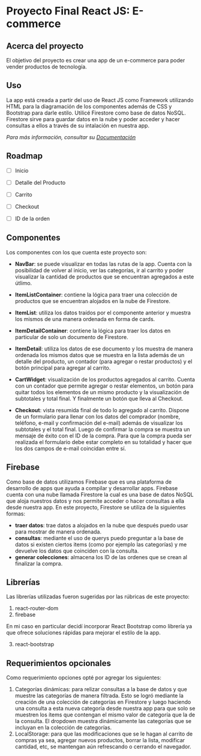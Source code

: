 # Proyecto Final React JS: E-commerce


## Acerca del proyecto

El objetivo del proyecto es crear una app de un e-commerce para poder vender productos de tecnología.


## Uso

La app está creada a partir del uso de React JS como Framework utilizando HTML para la diagramación de los componentes además de CSS y Bootstrap para darle estilo. Utilicé Firestore como base de datos NoSQL. Firestore sirve para guardar datos en la nube y poder acceder y hacer consultas a ellos a través de su intalación en nuestra app.

_Para más información, consultar su [Documentación](https://firebase.google.com/docs/firestore?hl=es-419)_


## Roadmap

- [ ] Inicio
- [ ] Detalle del Producto
- [ ] Carrito
- [ ] Checkout
- [ ] ID de la orden


## Componentes

Los componentes con los que cuenta este proyecto son:

- **NavBar**: se puede visualizar en todas las rutas de la app. Cuenta con la posibilidad de volver al inicio, ver las categorías, ir al carrito y poder visualizar la cantidad de productos que se encuentran agregados a este útlimo.

- **ItemListContainer**: contiene la lógica para traer una colección de productos que se encuentran alojados en la nube de Firestore.

- **ItemList**: utiliza los datos traídos por el componente anterior y muestra los mismos de una manera ordenada en forma de cards.

- **ItemDetailContainer**: contiene la lógica para traer los datos en particular de solo un documento de Firestore.

- **ItemDetail**: utiliza los datos de ese documento y los muestra de manera ordenada los mismos datos que se muestra en la lista además de un detalle del producto, un contador (para agregar o restar productos) y el botón principal para agregar al carrito.

- **CartWidget**: visualización de los productos agregados al carrito. Cuenta con un contador que permite agregar o restar elementos, un botón para quitar todos los elementos de un mismo producto y la visualización de subtotales y total final. Y finalmente un botón que lleva al Checkout.

- **Checkout**: vista resumida final de todo lo agregado al carrito. Dispone de un formulario para llenar con los datos del comprador (nombre, teléfono, e-mail y confirmación del e-mail) además de visualizar los subtotales y el total final. Luego de confirmar la compra se muestra un mensaje de éxito con el ID de la compra. Para que la compra pueda ser realizada el formulario debe estar completo en su totalidad y hacer que los dos campos de e-mail coincidan entre sí. 


## Firebase

Como base de datos utilizamos Firebase que es una plataforma de desarrollo de apps que ayuda a compilar y desarrollar apps. Firebase cuenta con una nube llamada Firestore la cual es una base de datos NoSQL que aloja nuestros datos y nos permite acceder o hacer consultas a ella desde nuestra app.
En este proyecto, Firestore se utiliza de la siguientes formas:

- **traer datos**: trae datos a alojados en la nube que después puedo usar para mostrar de manera ordenada.
- **consultas**: mediante el uso de querys puedo preguntar a la base de datos si existen ciertos items (como por ejemplo las categorías) y me devuelve los datos que coinciden con la consulta.
- **generar colecciones**: almacena los ID de las ordenes que se crean al finalizar la compra.


## Librerías

Las librerías utilizadas fueron sugeridas por las rúbricas de este proyecto:

1. react-router-dom
2. firebase

En mi caso en particular decidí incorporar React Bootstrap como librería ya que ofrece soluciones rápidas para mejorar el estilo de la app.

3. react-bootstrap

## Requerimientos opcionales

Como requerimiento opciones opté por agregar los siguientes:

1. Categorías dinámicas: para relizar consultas a la base de datos y que muestre las categorías de manera filtrada. Esto se logró mediante la creación de una colección de categorías en Firestore y luego haciendo una consulta a esta nueva categoría desde nuestra app para que solo se muestren los ítems que contengan el mismo valor de categoría que la de la consulta. El dropdown muestra dinámicamente las categorías que se incluyan en la colección de categorías.
2. LocalStorage: para que las modificaciones que se le hagan al carrito de compras ya sea, agregar nuevos productos, borrar la lista, modificar cantidad, etc, se mantengan aún refrescando o cerrando el navegador.